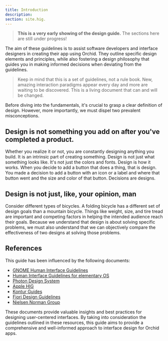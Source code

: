 ```yaml
---
title: Introduction 
description:
section: site.hig.
---
```


> **This is a very early showing of the design guide.** The sections here are still under progress!


The aim of these guidelines is to assist software developers and interface designers in creating their app using Orchid.
They outline specific design elements and principles, while also fostering a design philosophy that guides you
in making informed decisions when deviating from the guidelines.

<!--
Adhering to the suggestions contained here provides many benefits:


- ...
- ...
- ...
- ...
-->


> Keep in mind that this is a set of guidelines, not a rule book. 
New, amazing interaction paradigms appear every day and more are waiting to be discovered.
This is a living document that can and will be changed.


Before diving into the fundamentals, it's crucial to grasp a clear definition of design. 
However, more importantly, we must dispel two prevalent misconceptions.

## Design is not something you add on after you've completed a product.

Whether you realize it or not, you are constantly designing anything you build. It is an intrinsic part of creating something.
Design is not just what something looks like. It's not just the colors and fonts. Design is how it works.
When you decide to add a button that does a thing, that is design. You made a decision to add a button with
an icon or a label and where that button went and the size and color of that button.
Decisions are designs.


## Design is not just, like, your opinion, man

Consider different types of bicycles. A folding bicycle has a different set of design goals than a mountain bicycle.
Things like weight, size, and tire tread are important and competing factors in helping the intended audience reach their goals.
Because we understand that design is about solving specific problems, we must also understand that we 
can objectively compare the effectiveness of two designs at solving those problems.



## References

This guide has been influenced by the following documents: 

- [GNOME Human Interface Guidelines](https://developer.gnome.org/hig/index.html)
- [Human Interface Guidelines for elementary OS](https://docs.elementary.io/hig/)
- [Photon Design System](https://design.firefox.com/photon/)
- [Apple HIG](https://developer.apple.com/design/human-interface-guidelines/guidelines/overview/)
- [Kontur Guides](https://guides.kontur.ru/)
- [Fiori Design Guidelines](https://experience.sap.com/fiori-design-web/)
- [Nielsen Norman Group](https://www.nngroup.com/)

These documents provide valuable insights and best practices for designing user-centered interfaces. By taking into consideration the guidelines outlined in these resources, this guide aims to provide a comprehensive and well-informed approach to interface design for Orchid apps.
